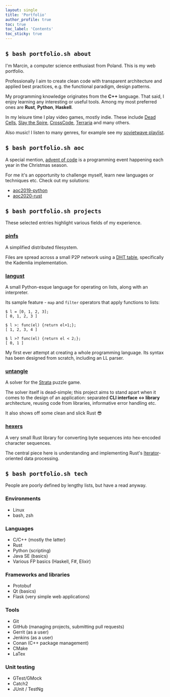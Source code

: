 ```yaml
---
layout: single
title: 'Portfolio'
author_profile: true
toc: true
toc_label: 'Contents'
toc_sticky: true
---
```

## `$ bash portfolio.sh about`

I'm Marcin, a computer science enthusiast from Poland. This is my web portfolio.

<i class="fas fa-user-astronaut"></i>
Professionally I aim to create clean code
with transparent architecture and applied best practices,
e.g. the functional paradigm, design patterns.

<i class="fas fa-code"></i>
My programming knowledge originates from the **C++** language.
That said, I enjoy learning any interesting or useful tools.
Among my most preferred ones are **Rust**, **Python**, **Haskell**.

<i class="fas fa-gamepad"></i>
In my leisure time I play video games, mostly indie.
These include
[Dead Cells](https://dead-cells.com/),
[Slay the Spire](https://www.megacrit.com/),
[CrossCode](http://www.cross-code.com/en/home),
[Terraria](http://terraria.org/)
and many others.

<i class="fas fa-music"></i>
Also music! I listen to many genres, for example see my
[<i class="fab fa-spotify"></i> sovietwave playlist](https://open.spotify.com/playlist/4VeiwlzZcdkjeimX6fd5CS?si=eKGrlopwRfyJOY8xyOHdnw).

## `$ bash portfolio.sh aoc`

A special mention, [advent of code](https://adventofcode.com/)
is a programming event happening each year in the Christmas season.

For me it's an opportunity to challenge myself,
learn new languages or techniques etc.
Check out my solutions:

- [<i class="fab fa-github"></i> aoc2019-python](https://github.com/tranzystorek-io/aoc2019-python)
- [<i class="fab fa-github"></i> aoc2020-rust](https://github.com/tranzystorek-io/aoc2020-rust)

## `$ bash portfolio.sh projects`

These selected entries highlight various fields of my experience.

### <i class="icon-cplusplus"></i> [pinfs](https://gitlab.com/Tranzystorek/pinfs)

A simplified distributed filesystem.

Files are spread across a small P2P network using a [DHT table](https://en.wikipedia.org/wiki/Distributed_hash_table),
specifically the Kademlia implementation.

### <i class="icon-cplusplus"></i> [langust](https://github.com/tranzystorek-io/langust)

A small Python-esque language for operating on lists, along with an interpreter.

Its sample feature - `map` and `filter` operators that apply functions to lists:

```console
$ l = [0, 1, 2, 3];
[ 0, 1, 2, 3 ]

$ l >: func(el) {return el+1;};
[ 1, 2, 3, 4 ]

$ l >? func(el) {return el < 2;};
[ 0, 1 ]
```

My first ever attempt at creating a whole programming language.
Its syntax has been designed from scratch, including an LL parser.

### <i class="icon-rust"></i> [untangle](https://github.com/tranzystorek-io/untangle)

A solver for the [Strata](https://store.steampowered.com/app/286380/Strata/)
puzzle game.

The solver itself is dead-simple; this project aims to stand apart
when it comes to the design of an application:
separated **CLI interface <-> library** architecture,
reusing code from libraries,
informative error handling etc.

It also shows off some clean and slick Rust :sunglasses:

### <i class="icon-rust"></i> [hexers](https://github.com/tranzystorek-io/hexers)

A very small Rust library for converting byte sequences
into hex-encoded character sequences.

The central piece here is understanding and implementing Rust's
[Iterator](https://doc.rust-lang.org/std/iter/trait.Iterator.html)-oriented
data processing.

## `$ bash portfolio.sh tech`

People are poorly defined by lengthy lists, but have a read anyway.

### Environments

- <i class="fab fa-linux"></i> Linux
- <i class="icon-shell"></i> bash, zsh

### Languages

- <i class="icon-cplusplus"></i> C/C++ (mostly the latter)
- <i class="icon-rust"></i> Rust
- <i class="icon-python"></i> Python (scripting)
- <i class="icon-java-bold"></i> Java SE (basics)
- <i class="icon-haskell"></i> Various FP basics (Haskell, F#, Elixir)

### Frameworks and libraries

- Protobuf
- Qt (basics)
- Flask (very simple web applications)

### Tools

- <i class="icon-git"></i> Git
- <i class="fab fa-github"></i> GitHub (managing projects, submitting pull requests)
- Gerrit (as a user)
- <i class="fab fa-jenkins"></i> Jenkins (as a user)
- Conan (C++ package management)
- CMake
- LaTex

### Unit testing

- GTest/GMock
- Catch2
- JUnit / TestNg
